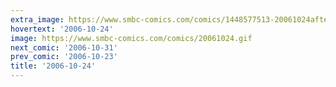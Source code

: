 ```yaml
---
extra_image: https://www.smbc-comics.com/comics/1448577513-20061024after.png
hovertext: '2006-10-24'
image: https://www.smbc-comics.com/comics/20061024.gif
next_comic: '2006-10-31'
prev_comic: '2006-10-23'
title: '2006-10-24'
---
```


